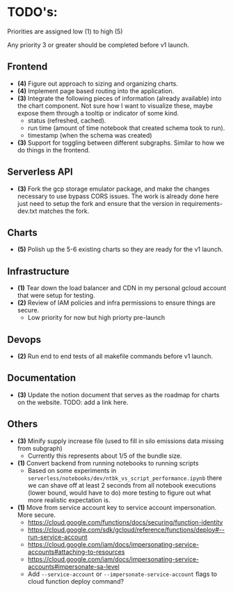 # TODO's: 

Priorities are assigned low (1) to high (5)

Any priority 3 or greater should be completed before v1 launch. 

## Frontend

- **(4)** Figure out approach to sizing and organizing charts. 
- **(4)** Implement page based routing into the application. 
- **(3)** Integrate the following pieces of information (already available) into the chart component. 
  Not sure how I want to visualize these, maybe expose them through a tooltip or indicator of 
  some kind. 
  - status (refreshed, cached). 
  - run time (amount of time notebook that created schema took to run). 
  - timestamp (when the schema was created)
- **(3)** Support for toggling between different subgraphs. Similar to how we do things in the frontend.

## Serverless API 

- **(3)** Fork the gcp storage emulator package, and make the changes necessary to use bypass 
  CORS issues. The work is already done here just need to setup the fork and ensure that the 
  version in requirements-dev.txt matches the fork. 

## Charts 

- **(5)** Polish up the 5-6 existing charts so they are ready for the v1 launch. 

## Infrastructure 

- **(1)** Tear down the load balancer and CDN in my personal gcloud account that were setup for testing. 
- **(2)** Review of IAM policies and infra permissions to ensure things are secure.
  - Low priority for now but high priorty pre-launch 

## Devops 

- **(2)** Run end to end tests of all makefile commands before v1 launch. 

## Documentation 

- **(3)** Update the notion document that serves as the roadmap for charts on the website. TODO: add a link here. 

## Others 

- **(3)** Minify supply increase file (used to fill in silo emissions data missing from subgraph)
  - Currently this represents about 1/5 of the bundle size. 
- **(1)** Convert backend from running notebooks to running scripts 
  - Based on some experiments in `serverless/notebooks/dev/ntbk_vs_script_performance.ipynb` there 
  we can shave off at least 2 seconds from all notebook executions (lower bound, would have to do)
  more testing to figure out what more realistic expectation is. 
- **(1)** Move from service account key to service account impersonation. More secure. 
  - https://cloud.google.com/functions/docs/securing/function-identity
  - https://cloud.google.com/sdk/gcloud/reference/functions/deploy#--run-service-account
  - https://cloud.google.com/iam/docs/impersonating-service-accounts#attaching-to-resources
  - https://cloud.google.com/iam/docs/impersonating-service-accounts#impersonate-sa-level
  - Add `--service-account` or `--impersonate-service-account` flags to cloud 
  function deploy command?
